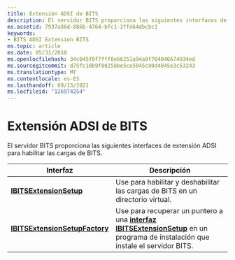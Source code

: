 ```yaml
---
title: Extensión ADSI de BITS
description: El servidor BITS proporciona las siguientes interfaces de extensión ADSI para habilitar las cargas de BITS.
ms.assetid: 7937a86d-886b-4764-bfc1-2ffd64dbcbc1
keywords:
- BITS ADSI Extension BITS
ms.topic: article
ms.date: 05/31/2018
ms.openlocfilehash: 34c045f8f7fff8e66251a94a9f704046674934ed
ms.sourcegitcommit: d75fc10b9f0825bbe5ce5045c90d4045e3c53243
ms.translationtype: MT
ms.contentlocale: es-ES
ms.lasthandoff: 09/13/2021
ms.locfileid: "126974254"
---
```

# <a name="bits-adsi-extension"></a>Extensión ADSI de BITS

El servidor BITS proporciona las siguientes interfaces de extensión ADSI para habilitar las cargas de BITS.



| Interfaz                                                        | Descripción                                                                                                                                    |
|------------------------------------------------------------------|------------------------------------------------------------------------------------------------------------------------------------------------|
| [**IBITSExtensionSetup**](/windows/desktop/api/Bitscfg/nn-bitscfg-ibitsextensionsetup)               | Use para habilitar y deshabilitar las cargas de BITS en un directorio virtual.                                                                                 |
| [**IBITSExtensionSetupFactory**](/windows/desktop/api/Bitscfg/nn-bitscfg-ibitsextensionsetupfactory) | Use para recuperar un puntero a una [**interfaz IBITSExtensionSetup**](/windows/desktop/api/Bitscfg/nn-bitscfg-ibitsextensionsetup) en un programa de instalación que instale el servidor BITS. |



 

 

 




